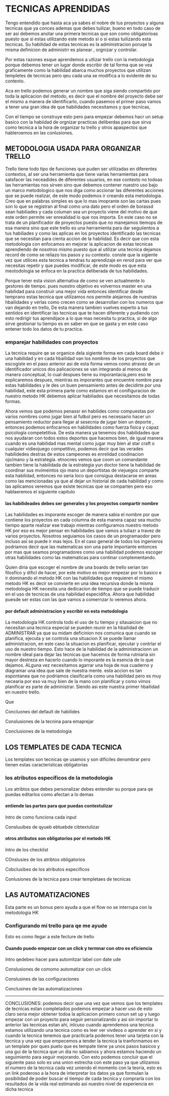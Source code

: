 # TECNICAS APRENDIDAS

Tengo entendido que hasta aca ya sabes el nobre de tus proyectos y alguna tecnicas que ya conces ademas que debes tuilizar, bueno en todo caso de ser asi debemos anotar una primera tecnicas que son como obligatorioas puesto que si estas utilizando este metodo si o si estas tuilizando esta tecnicas. Su habilidad de estas tecnicas es la administracion poruqe la misma definicion de administrr es planear , orgnizar y controlar.

Por estas razones esque aprendemos a utlizar trello con la metodologia porque debemos tener un lugar donde escribir de tal forma que se vea graficamente como la habilidad abarca muchos proyectos que utilizan templetes de tecnicas pero qeu cada una se modifica a lo evidente de su contexto.

Aca en trello podemos generar un nombre que siga siendo compartido por toda la aplicacion del metodo, es decir que el nombre del proyecto debe ser el mismo a manera de identificarlo, cuando pasemos el primer paso vamos a tener una gran idea de que habilidades necesitamos y que tecnicas,

Con el tiempo se construye esto pero para empezar debemos hacr un setup basico con la habiidad de orgnizar practicas deliberdas para que sirva como tecnica a la hora de organizar tu trello y otros apaspectos que hableroemos en las conlusiones.

## METODOLOGIA USADA PARA ORGANIZAR TRELLO

Trello tiene todo tipo de funciones que puden ser utilizadas en diferentes contextos, al ser una herramienta que tiene varias herramientas para satsfacer las neceadides de diferentes usuarios, en ese contexto no todoas las herramientas nos sirven sino que debemos contener nuestro uso bajo un marco metodologico que nos diga como accionar las diferentes acciones que se puede realizar, de este modo podemos ir creando esta metodologia. Creo que en palabras simples es que lo mas imoprante son las cartas pues son lo que se registran al final como una dato pero el orden de borassd sean habiliades y cada columan sea un proyecto viene del motivo de que este orden permite ver enrealidad lo que nos importa. En este caso no se trata de un planificador de proyectos puesto que no manejamos tiemops de esa manera sino que este trello es una herramienta para dar seguiientos a tus habiliades y como las aplicas en los proyectos identificado las tecnicas que se necesitan para cienta accion de la habilidad. Es decir que con esta metodologia con enfocamos en mejorar la aplicacion de estas tecnicas aprendiendo de nosotros mismo puesto que al utilizar una tecnica dejamos record de como se reliazo los pasos y su contexto. conste que la sigiente vez que utilices esta tecnica a tendras tu aprendizaje en rerod para ver que necesitas repetir y que puedes modificar, de este modo es que esta meotodologia se enfoca en la practica deliberada de tus habilidades.

Porque tener esta vision alternativa de como se ven actualmente lo gestores de tiempo. pues nuestro objetivo es volvernos master en una habilidad para construir una mejor vida entonces identificar desde temprano estas tecnica que utilizamos nos permite alejarnos de nuestras hbailidades y verlas como crecen como se desarrollan con los numeros que van dejando en trello, De esta manera tambien vuelves experto a tus sentidos en identificar las tecnicas que te hacen diferente y pudiendo con esto redirigir tus aprendijace a lo que mas necesita tu practica, si de algo sirve gestionar tu tiempo es en saber en que se gasta y en este caso entener todo los datos de tu practica.

### emparejar habilidades con proyectos

La tecnica require qe se organice dela sigiente forma em cada board debe ir una habilidad y en cada hbailidad van los nombres de los proyectos que escogiste en el paso anterior asi de esta forma vemos como atravez de un identificador unicos dos palicaciones se van integrando al menos de manera conceptual, lo cual despues tiene su imporantacia,pero eso te explicaremos despues, mientras es imporantes que encuentre nombre para estas habilidades y le des un buen pensamiento antes de decidirte por una habilidad, este esta primera parte como estamos en el conifiguracion de nuestro metodo HK debemos aplicar habiliades que necesitamos de todas formas.

Ahora vemos que podemos penassr en habilides como compuestas por varios nombres como jugar bien al futbol pero es necessario hacer un pensamiento reductor para llegar al sesecnia de jugar bien un deporte , entonces podemos enfocarnos en habilidades como fuerza fisica y capaz psicologia competetitiva. De esta manera ya tenemos dos habilidades que nos ayudaran con todos estos deportes que hacemos bien, de igual manera cuando es una habilidad mas mental como jugar muy bien al star craft o cualquier vidieojuego competitivo, podemos decir que las verades habilidedes destras de estos campeones es enrelidad coodinacion ojo/mano y la estrategia. etnocnes vemos que coom un comandante tambien tiene la habilidada de la estrategia yun doctor tiene la habilidad de coordinar sus mvimeintos ojo mano un deportistas de viejuegos comparte esta habilidad, entonces no seria loco que consigua destacarse en areas como las mencionadas ya que al dejar un historial de cada habilidad y como las aplicamos veremos que existe tecnicas que se comparten pero eso hablaeremos el siguiente capitulo

#### las habilideades debes ser generales y los proyectos compartir nombre

Las habilidades es imporante escoger de manera sabia el nombre por que contiene los proyectos en cada columna de esta manera capaz sea mucho tiempo aparte realizar ese trabajo mientras configuramos nuestro metodo HK por eso es mejor pensar en habilidades que vamos a tuliazr a travez de varios proyectos. Nosotros seguiamos los casos de un programaodor pero incluso asi se puede ir mas lejos. En el caso general de todos los ingenieros podriamos decir que las matematicas son una parte importante entonces por mas que seamos programadores como una habilidad podemos escoger otras habilidades como las matematicas para continar complementando.

Quien diria que escoger el nombre de una boards de trello serian tan filosfico y dificl de hacer, por este motivo es mejor empezar por lo basico e ir dominando el metodo HK con las habilidades que requieren el mismo metodo HK es decir se convierte en una idea recursiva donde la misma metodologia HK necesita una dedicacion de tiempo que se puede traducir en el uso de tecnicas de una habilidad especidifca. Ahora que habilidad puesde ser estas con las que vamos a comernzar lo veremos ahora.

#### por default administracion y escribir en esta metodologia

La metodologia HK controla todo el uso de tu tiempo y sitauaicion que no necesitan una tecnica especial se pueden reunir en la hbailidad de ADMINISTRAR ya que su midam deficinion nos comunica que cuando se planifica, ejecuta y se controla una situacion X se puede llamar administracion, en este caso la situacion es planificar, ejecutar y contrlar el uso de nuestro tiempo. Esto hace de la habilidad de la administracionn un nombre ideal para dejar las tecnicas que hacemos de forma rutniaria sin mayor destreza en hacerlo cuando lo imporante es la esencia de lo que dejamos. ALguna vez necesitamos agarrar una hoja de nua cuaderno y diagramar una idea que sale de nuestra mente. esta accion es tan espontanea que no podriamos clasificarla como una habilidad pero es muy necearia por eso va muy bien de la mano con planificar y como vimos planificar es parte de administrar. Siendo asi este nuestra primer hbailidad en nuestro trello.

Que 

Concluones del default de habilides

Conslusiones de la tecnina para emaprejar

Conclusiones de la metodologia

## LOS TEMPLATES DE CADA TECNICA

Los templates son tecnicas qe usamos y son dificiles denombrar pero tienen estas caracteristicas obligatorias

### los atributos especificos de la metodologia

Los atribtos que debes personalizar debes entender su porque para qe puedas editarlos como afectan a lo demas

#### entiende las partes para que puedas contextulizar

Intro de como funciona cada input

Consluuibes de qyueb ebtuebde cibtextulizar

#### otros atributos son obligatorios por el metodo HK

Intro de los checklist

COnslusies de los atribtos obligatorios

Cobclusibes de los atributos especificos

Conlusiones de la tecnica para crear templetaes de tecnicas

## LAS AUTOMATIZACIONES

Esta parte es un bonus pero ayuda a que el flow no se interrupa con la metodologia HK

### Configurando mi trello para qe me ayude

Esto es como llegar a este fecture de trello

#### Cuando puedo empezar con un click y termnar con otro es eficiencia

Intro qedebeo hacer para automitzar label con date ude

Conslusiones de comomo automatizar con un click

Conslusines de las configuraciones

Conclusines de las automatizaciones

---

CONCLUSIONES: podemos decir que una vez que vemos que los templates de tecnicas estan completados podemos empezar a hacer uso de esto claro seria mejor obtener todoa la aplicacion primero conun set up y luego empezar con un proyecto para seguir personalizando y asi sin importar lo anterior las tecnicas estan ahi, inlcuso cuando aprendemos una tecnica estamos utilizando una tecnica como es leer ver vivdeos o aprender en si y cuando la tecnica tenemos que practicarla podemos tener una tarjeta con la tecnica y una vez que empecemos a tender la tecnica la tranformamos en un template por ques pueto que es tempate tiene ya unos pasos basicos y una gui de la tecnica que un dia no sabiamos y ahora estamos haciendo un seguimiento para seguir mejorando. Con esto podemos concluir que el siguiente paso solo es una union estrecha con este paso ya que utlizamos el numero de la tecnica cada vez uniendo el momento con la teoria, esto es un link poderoso a la hora de interpretar los datos ya que formulan la posibilidad de poder buscar el tiempo de cada tecnica y comprarla con los resultados de la vida real estimando asi nuestro nivel de experiencia en dicha tecnica
